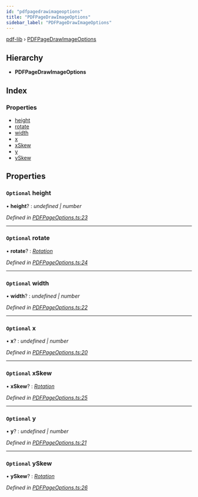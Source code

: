 ```yaml
---
id: "pdfpagedrawimageoptions"
title: "PDFPageDrawImageOptions"
sidebar_label: "PDFPageDrawImageOptions"
---
```


[pdf-lib](../index.md) › [PDFPageDrawImageOptions](pdfpagedrawimageoptions.md)

## Hierarchy

* **PDFPageDrawImageOptions**

## Index

### Properties

* [height](pdfpagedrawimageoptions.md#optional-height)
* [rotate](pdfpagedrawimageoptions.md#optional-rotate)
* [width](pdfpagedrawimageoptions.md#optional-width)
* [x](pdfpagedrawimageoptions.md#optional-x)
* [xSkew](pdfpagedrawimageoptions.md#optional-xskew)
* [y](pdfpagedrawimageoptions.md#optional-y)
* [ySkew](pdfpagedrawimageoptions.md#optional-yskew)

## Properties

### `Optional` height

• **height**? : *undefined | number*

*Defined in [PDFPageOptions.ts:23](https://github.com/Hopding/pdf-lib/blob/645a530/src/api/PDFPageOptions.ts#L23)*

___

### `Optional` rotate

• **rotate**? : *[Rotation](../index.md#rotation)*

*Defined in [PDFPageOptions.ts:24](https://github.com/Hopding/pdf-lib/blob/645a530/src/api/PDFPageOptions.ts#L24)*

___

### `Optional` width

• **width**? : *undefined | number*

*Defined in [PDFPageOptions.ts:22](https://github.com/Hopding/pdf-lib/blob/645a530/src/api/PDFPageOptions.ts#L22)*

___

### `Optional` x

• **x**? : *undefined | number*

*Defined in [PDFPageOptions.ts:20](https://github.com/Hopding/pdf-lib/blob/645a530/src/api/PDFPageOptions.ts#L20)*

___

### `Optional` xSkew

• **xSkew**? : *[Rotation](../index.md#rotation)*

*Defined in [PDFPageOptions.ts:25](https://github.com/Hopding/pdf-lib/blob/645a530/src/api/PDFPageOptions.ts#L25)*

___

### `Optional` y

• **y**? : *undefined | number*

*Defined in [PDFPageOptions.ts:21](https://github.com/Hopding/pdf-lib/blob/645a530/src/api/PDFPageOptions.ts#L21)*

___

### `Optional` ySkew

• **ySkew**? : *[Rotation](../index.md#rotation)*

*Defined in [PDFPageOptions.ts:26](https://github.com/Hopding/pdf-lib/blob/645a530/src/api/PDFPageOptions.ts#L26)*
